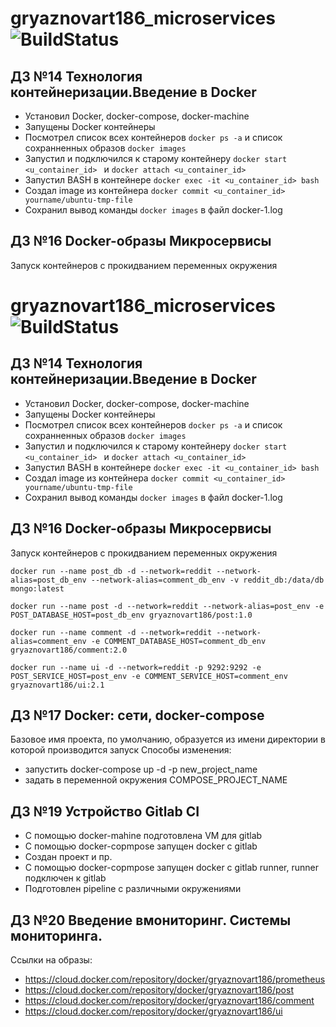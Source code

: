 # gryaznovart186_microservices ![BuildStatus](https://travis-ci.com/Otus-DevOps-2018-11/gryaznovart186_microservices.svg?branch=master)

## ДЗ №14 Технология контейнеризации.Введение в Docker

- Установил Docker, docker-compose, docker-machine
- Запущены Docker контейнеры
- Посмотрел список всех контейнеров ```docker ps -a``` и cписок сохранненных образов ```docker images ```
- Запустил и подключился к старому контейнеру ```docker start <u_container_id> ``` и  ```docker attach <u_container_id> ```
- Запустил BASH в контейнере  ```docker exec -it <u_container_id> bash ```
- Создал image из контейнера ```docker commit <u_container_id> yourname/ubuntu-tmp-file```
- Сохранил вывод команды ```docker images``` в файл docker-1.log

## ДЗ №16 Docker-образы Микросервисы

Запуск контейнеров с прокидванием переменных окружения

# gryaznovart186_microservices ![BuildStatus](https://travis-ci.com/Otus-DevOps-2018-11/gryaznovart186_microservices.svg?branch=master)

## ДЗ №14 Технология контейнеризации.Введение в Docker

- Установил Docker, docker-compose, docker-machine
- Запущены Docker контейнеры
- Посмотрел список всех контейнеров ```docker ps -a``` и cписок сохранненных образов ```docker images ```
- Запустил и подключился к старому контейнеру ```docker start <u_container_id> ``` и  ```docker attach <u_container_id> ```
- Запустил BASH в контейнере  ```docker exec -it <u_container_id> bash ```
- Создал image из контейнера ```docker commit <u_container_id> yourname/ubuntu-tmp-file```
- Сохранил вывод команды ```docker images``` в файл docker-1.log

## ДЗ №16 Docker-образы Микросервисы

Запуск контейнеров с прокидванием переменных окружения

`docker run --name post_db -d --network=reddit --network-alias=post_db_env --network-alias=comment_db_env -v reddit_db:/data/db mongo:latest`

`docker run --name post -d --network=reddit --network-alias=post_env -e POST_DATABASE_HOST=post_db_env gryaznovart186/post:1.0`

`docker run --name comment -d --network=reddit --network-alias=comment_env -e COMMENT_DATABASE_HOST=comment_db_env gryaznovart186/comment:2.0`

`docker run --name ui -d --network=reddit -p 9292:9292 -e POST_SERVICE_HOST=post_env -e COMMENT_SERVICE_HOST=comment_env gryaznovart186/ui:2.1`

## ДЗ №17 Docker: сети, docker-compose
Базовое имя проекта, по умолчанию, образуется из имени директории в которой производится запуск
Способы изменения:
 - запустить docker-compose up -d -p new_project_name
 - задать в переменной окружения COMPOSE_PROJECT_NAME

## ДЗ №19 Устройство Gitlab CI
 - С помощью docker-mahine подготовлена VM для gitlab
 - С помощью docker-copmpose запущен docker с gitlab
 - Создан проект  и пр.
 - С помощью docker-copmpose запущен docker с gitlab runner, runner подключен к gitlab
 - Подготовлен pipeline c различными окружениями


## ДЗ №20 Введение вмониторинг. Системы мониторинга.
Ссылки на образы:
 - https://cloud.docker.com/repository/docker/gryaznovart186/prometheus
 - https://cloud.docker.com/repository/docker/gryaznovart186/post
 - https://cloud.docker.com/repository/docker/gryaznovart186/comment
 - https://cloud.docker.com/repository/docker/gryaznovart186/ui
